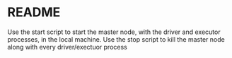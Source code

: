 # README

Use the start script to start the master node, with the driver and executor processes, in the local machine.
Use the stop script to kill the master node along with every driver/exectuor process